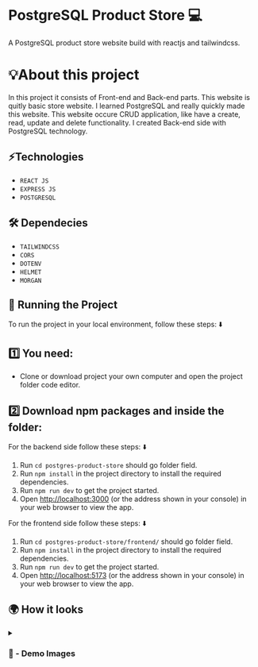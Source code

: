# PostgreSQL Product Store 💻
A PostgreSQL product store website build with reactjs and tailwindcss.

# 💡About this project 
In this project it consists of Front-end and Back-end parts. This website is quitly basic store website. I learned PostgreSQL and really quickly made this website. This website occure CRUD application, like have a create, read, update and delete functionality. I created Back-end side with PostgreSQL technology.


## ⚡Technologies
* `REACT JS`
* `EXPRESS JS`
* `POSTGRESQL`

## 🛠 Dependecies
* `TAILWINDCSS`
* `CORS`
* `DOTENV`
* `HELMET`
* `MORGAN`

## 🚦 Running the Project

To run the project in your local environment, follow these steps: ⬇️

## 1️⃣ You need: 

- Clone or download project your own computer and open the project folder code editor.

## 2️⃣ Download npm packages and inside the folder:

For the backend side follow these steps: ⬇️

1. Run `cd postgres-product-store` should go folder field.
2. Run `npm install` in the project directory to install the required dependencies.
3. Run `npm run dev` to get the project started.
4. Open [http://localhost:3000](http://localhost:3000) (or the address shown in your console) in your web browser to view the app.

For the frontend side follow these steps: ⬇️

1. Run `cd postgres-product-store/frontend/` should go folder field.
2. Run `npm install` in the project directory to install the required dependencies.
3. Run `npm run dev` to get the project started.
4. Open [http://localhost:5173](http://localhost:5173) (or the address shown in your console) in your web browser to view the app.


## 🌍 How it looks

<details>
<summary><h3> 📸 - Demo Images </h3></summary>


<img src='https://github.com/user-attachments/assets/87e343f2-fcec-48ff-b127-f52155f9b52b' width="100%"/>

#

<img src='https://github.com/user-attachments/assets/49a9db51-aeb4-4b63-8aec-9a671bba62e9' width="100%"/>


#

<img src='https://github.com/user-attachments/assets/5f8cea7b-ba02-4f5d-bdf9-bdd38a5cf636' width="100%"/>


</details>
